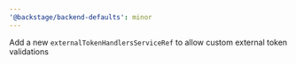 ```yaml
---
'@backstage/backend-defaults': minor
---
```


Add a new `externalTokenHandlersServiceRef` to allow custom external token validations
